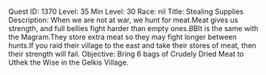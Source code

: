 Quest ID: 1370
Level: 35
Min Level: 30
Race: nil
Title: Stealing Supplies
Description: When we are not at war, we hunt for meat.Meat gives us strength, and full bellies fight harder than empty ones.$B$BIt is the same with the Magram.They store extra meat so they may fight longer between hunts.If you raid their village to the east and take their stores of meat, then their strength will fail.
Objective: Bring 6 bags of Crudely Dried Meat to Uthek the Wise in the Gelkis Village.
